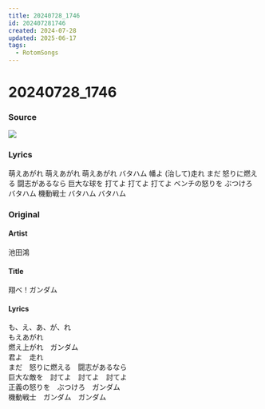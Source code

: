 ```yaml
---
title: 20240728_1746
id: 202407281746
created: 2024-07-28
updated: 2025-06-17
tags:
  - RotomSongs
---
```

# 20240728_1746

### Source

![](https://x.com/Starlystrongest/status/1817481623803400385)

### Lyrics

萌えあがれ
萌えあがれ
萌えあがれ バタハム
幡よ (治して)走れ
まだ 怒りに燃える 闘志があるなら
巨大な球を 打てよ 打てよ 打てよ
ベンチの怒りを ぶつけろ バタハム
機動戦士 バタハム バタハム

### Original

#### Artist

池田鴻

#### Title

翔べ！ガンダム

#### Lyrics

も、え、あ、が、れ  
もえあがれ  
燃え上がれ　ガンダム  
君よ　走れ  
まだ　怒りに燃える　闘志があるなら  
巨大な敵を　討てよ　討てよ　討てよ  
正義の怒りを　ぶつけろ　ガンダム  
機動戦士　ガンダム　ガンダム  

